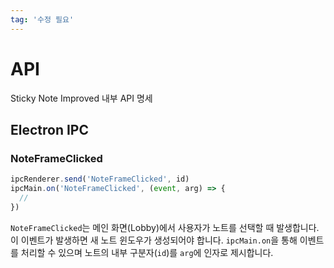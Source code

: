 ```yaml
---
tag: '수정 필요'
---
```

# API
Sticky Note Improved 내부 API 명세

## Electron IPC
### NoteFrameClicked
```js
ipcRenderer.send('NoteFrameClicked', id)
ipcMain.on('NoteFrameClicked', (event, arg) => {
  //
})
```

`NoteFrameClicked`는 메인 화면(Lobby)에서 사용자가 노트를 선택할 때 발생합니다. 이 이벤트가 발생하면 새 노트 윈도우가 생성되어야 합니다. `ipcMain.on`을 통해 이벤트를 처리할 수 있으며 노트의 내부 구분자(`id`)를 `arg`에 인자로 제시합니다.  
